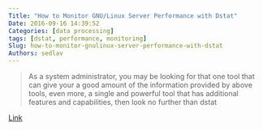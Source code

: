 ```yaml
---
Title: "How to Monitor GNU/Linux Server Performance with Dstat"
Date: 2016-09-16 14:39:52
Categories: [data processing]
tags: [dstat, performance, monitoring]
Slug: how-to-monitor-gnulinux-server-performance-with-dstat
Authors: sedlav
---
```


> As a system administrator, you may be looking for that one tool that can give your a good amount of the information provided by above tools, even more, a single and powerful tool that has additional features and capabilities, then look no further than dstat

[Link](http://www.tecmint.com/dstat-monitor-linux-server-performance-process-memory-network)
